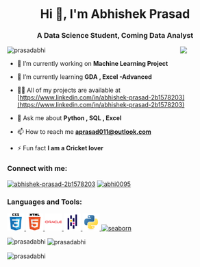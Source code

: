 <h1 align="center">Hi 👋, I'm Abhishek Prasad</h1>
<h3 align="center">A Data Science Student, Coming Data Analyst</h3>
<img align="right" width="100" src="https://www.google.com/url?sa=i&url=https%3A%2F%2Fgiphy.com%2Fexplore%2Fdata-analytics&psig=AOvVaw1lONf_TNRFK8qxAFKrfgE-&ust=1679573794279000&source=images&cd=vfe&ved=0CAwQjRxqFwoTCMjVmpfC7_0CFQAAAAAdAAAAABAJ">

<p align="left"> <img src="https://komarev.com/ghpvc/?username=prasadabhi&label=Profile%20views&color=0e75b6&style=flat" alt="prasadabhi" /> </p>

- 🔭 I’m currently working on **Machine Learning Project**

- 🌱 I’m currently learning **GDA , Excel -Advanced**

- 👨‍💻 All of my projects are available at [https://www.linkedin.com/in/abhishek-prasad-2b1578203](https://www.linkedin.com/in/abhishek-prasad-2b1578203)

- 💬 Ask me about **Python , SQL , Excel**

- 📫 How to reach me **aprasad011@outlook.com**

- ⚡ Fun fact **I am a Cricket lover**

<h3 align="left">Connect with me:</h3>
<p align="left">
<a href="https://linkedin.com/in/abhishek-prasad-2b1578203" target="blank"><img align="center" src="https://raw.githubusercontent.com/rahuldkjain/github-profile-readme-generator/master/src/images/icons/Social/linked-in-alt.svg" alt="abhishek-prasad-2b1578203" height="30" width="40" /></a>
<a href="https://kaggle.com/abhi0095" target="blank"><img align="center" src="https://raw.githubusercontent.com/rahuldkjain/github-profile-readme-generator/master/src/images/icons/Social/kaggle.svg" alt="abhi0095" height="30" width="40" /></a>
</p>

<h3 align="left">Languages and Tools:</h3>
<p align="left"> <a href="https://www.w3schools.com/css/" target="_blank" rel="noreferrer"> <img src="https://raw.githubusercontent.com/devicons/devicon/master/icons/css3/css3-original-wordmark.svg" alt="css3" width="40" height="40"/> </a> <a href="https://www.w3.org/html/" target="_blank" rel="noreferrer"> <img src="https://raw.githubusercontent.com/devicons/devicon/master/icons/html5/html5-original-wordmark.svg" alt="html5" width="40" height="40"/> </a> <a href="https://www.oracle.com/" target="_blank" rel="noreferrer"> <img src="https://raw.githubusercontent.com/devicons/devicon/master/icons/oracle/oracle-original.svg" alt="oracle" width="40" height="40"/> </a> <a href="https://pandas.pydata.org/" target="_blank" rel="noreferrer"> <img src="https://raw.githubusercontent.com/devicons/devicon/2ae2a900d2f041da66e950e4d48052658d850630/icons/pandas/pandas-original.svg" alt="pandas" width="40" height="40"/> </a> <a href="https://www.python.org" target="_blank" rel="noreferrer"> <img src="https://raw.githubusercontent.com/devicons/devicon/master/icons/python/python-original.svg" alt="python" width="40" height="40"/> </a> <a href="https://seaborn.pydata.org/" target="_blank" rel="noreferrer"> <img src="https://seaborn.pydata.org/_images/logo-mark-lightbg.svg" alt="seaborn" width="40" height="40"/> </a> </p>

<p><img align="left" src="https://github-readme-stats.vercel.app/api/top-langs?username=prasadabhi&show_icons=true&locale=en&layout=compact" alt="prasadabhi" /></p>

<p>&nbsp;<img align="center" src="https://github-readme-stats.vercel.app/api?username=prasadabhi&show_icons=true&locale=en" alt="prasadabhi" /></p>

<p><img align="center" src="https://github-readme-streak-stats.herokuapp.com/?user=prasadabhi&" alt="prasadabhi" /></p>


